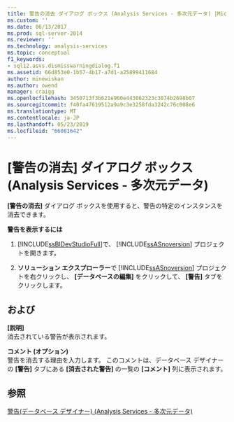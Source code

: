 ```yaml
---
title: 警告の消去 ダイアログ ボックス (Analysis Services - 多次元データ) |Microsoft Docs
ms.custom: ''
ms.date: 06/13/2017
ms.prod: sql-server-2014
ms.reviewer: ''
ms.technology: analysis-services
ms.topic: conceptual
f1_keywords:
- sql12.asvs.dismisswarningdialog.f1
ms.assetid: 66d853e0-1b57-4b17-a7d1-a25899411684
author: minewiskan
ms.author: owend
manager: craigg
ms.openlocfilehash: 3450713f3b621e960e443062323c3074b2698b07
ms.sourcegitcommit: f40fa47619512a9a9c3e3258fda3242c76c008e6
ms.translationtype: MT
ms.contentlocale: ja-JP
ms.lasthandoff: 05/23/2019
ms.locfileid: "66081642"
---
```

# <a name="dismiss-warning-dialog-box-analysis-services---multidimensional-data"></a>[警告の消去] ダイアログ ボックス (Analysis Services - 多次元データ)
  **[警告の消去]** ダイアログ ボックスを使用すると、警告の特定のインスタンスを消去できます。  
  
 **警告を表示するには**  
  
1.  [!INCLUDE[ssBIDevStudioFull](../includes/ssbidevstudiofull-md.md)]で、 [!INCLUDE[ssASnoversion](../includes/ssasnoversion-md.md)] プロジェクトを開きます。  
  
2.  **ソリューション エクスプローラー**で [!INCLUDE[ssASnoversion](../includes/ssasnoversion-md.md)] プロジェクトを右クリックし、 **[データベースの編集]** をクリックして、 **[警告]** タブをクリックします。  
  
## <a name="options"></a>および  
 **[説明]**  
 消去されている警告が表示されます。  
  
 **コメント (オプション)**  
 警告を消去する理由を入力します。 このコメントは、データベース デザイナーの **[警告]** タブにある **[消去された警告]** の一覧の **[コメント]** 列に表示されます。  
  
## <a name="see-also"></a>参照  
 [警告&#40;データベース デザイナー&#41; &#40;Analysis Services - 多次元データ&#41;](warnings-database-designer-analysis-services-multidimensional-data.md)  
  
  
